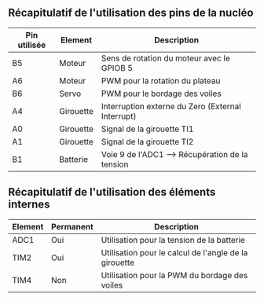 ## Récapitulatif de l'utilisation des pins de la nucléo

| Pin utilisée | Element | Description |
|---|---|---|
|B5|Moteur| Sens de rotation du moteur avec le GPIOB 5|
|A6|Moteur| PWM pour la rotation du plateau|
|B6|Servo| PWM pour le bordage des voiles|
|A4|Girouette| Interruption externe du Zero (External Interrupt)|
|A0| Girouette| Signal de la girouette TI1|
|A1| Girouette| Signal de la girouette TI2|
|B1| Batterie| Voie 9 de l'ADC1 --> Récupération de la tension|


## Récapitulatif de l'utilisation des éléments internes

| Element | Permanent | Description |
|---|---|---|
|ADC1| Oui | Utilisation pour la tension de la batterie|
|TIM2| Oui |Utilisation pour le calcul de l'angle de la girouette|
|TIM4| Non | Utilisation pour la PWM du bordage des voiles|
